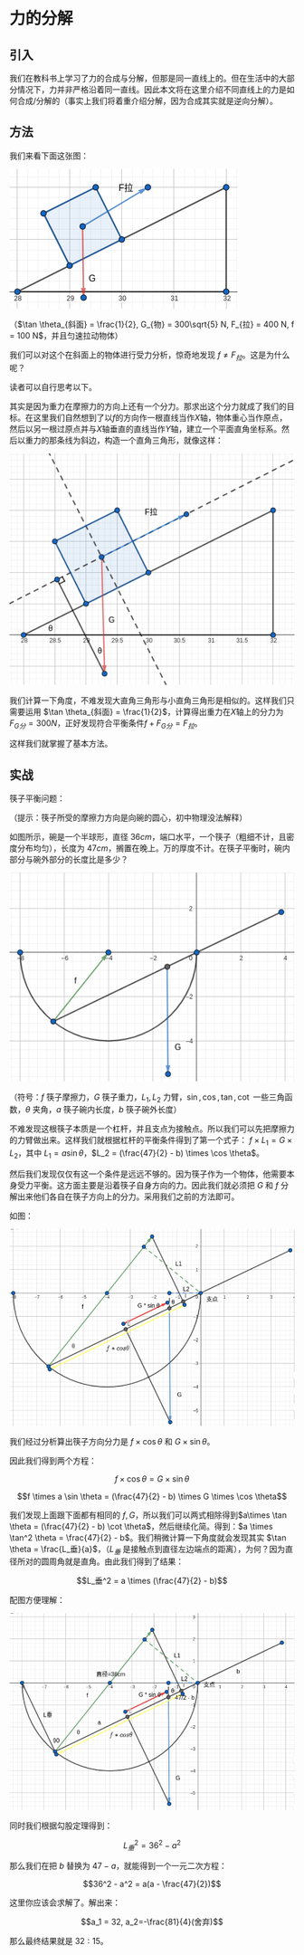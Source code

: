 # 力的分解

## 引入

我们在教科书上学习了力的合成与分解，但那是同一直线上的。但在生活中的大部分情况下，力并非严格沿着同一直线。因此本文将在这里介绍不同直线上的力是如何合成/分解的（事实上我们将着重介绍分解，因为合成其实就是逆向分解）。

## 方法

我们来看下面这张图：

![图1-1](/assets/extra/div_f/1_1.png)

（$\tan \theta_{斜面} = \frac{1}{2}, G_{物} = 300\sqrt{5} N, F_{拉} = 400 N, f = 100 N$，并且匀速拉动物体）

我们可以对这个在斜面上的物体进行受力分析，惊奇地发现 $f \neq F_{拉}$。这是为什么呢？

读者可以自行思考以下。

其实是因为重力在摩擦力的方向上还有一个分力。那求出这个分力就成了我们的目标。在这里我们自然想到了以$f$的方向作一根直线当作$X$轴，物体重心当作原点，然后以另一根过原点并与$X$轴垂直的直线当作$Y$轴，建立一个平面直角坐标系。然后以重力的那条线为斜边，构造一个直角三角形，就像这样：

![图2-1](/assets/extra/div_f/2_1.png)

我们计算一下角度，不难发现大直角三角形与小直角三角形是相似的。这样我们只需要运用 $\tan \theta_{斜面} = \frac{1}{2}$，计算得出重力在$X$轴上的分力为 $F_{G分} = 300 N$，正好发现符合平衡条件$f + F_{G分} = F_{拉}$。

这样我们就掌握了基本方法。

## 实战

筷子平衡问题：

（提示：筷子所受的摩擦力方向是向碗的圆心，初中物理没法解释）

如图所示，碗是一个半球形，直径 $36cm$，端口水平，一个筷子（粗细不计，且密度分布均匀），长度为 $47cm$，搁置在晚上。万的厚度不计。在筷子平衡时，碗内部分与碗外部分的长度比是多少？

![图3-1](/assets/extra/div_f/3_1.png)

（符号：$f$ 筷子摩擦力，$G$ 筷子重力，$L_1,L_2$ 力臂，$\sin, \cos, \tan, \cot$ 一些三角函数，$\theta$ 夹角，$a$ 筷子碗内长度，$b$ 筷子碗外长度）

不难发现这根筷子本质是一个杠杆，并且支点为接触点。所以我们可以先把摩擦力的力臂做出来。这样我们就根据杠杆的平衡条件得到了第一个式子： $f \times L_1 = G \times L_2$，其中 $L_1 = a \sin \theta$，$L_2 = (\frac{47}{2} - b) \times \cos \theta$。

然后我们发现仅仅有这一个条件是远远不够的。因为筷子作为一个物体，他需要本身受力平衡。这方面主要是沿着筷子自身方向的力。因此我们就必须把 $G$ 和 $f$ 分解出来他们各自在筷子方向上的分力。采用我们之前的方法即可。

如图：

![图3-2](/assets/extra/div_f/3_2.png)

我们经过分析算出筷子方向分力是 $f \times \cos \theta$ 和 $G \times \sin \theta$。

因此我们得到两个方程：

$$ f \times \cos \theta = G \times \sin \theta $$

$$f \times a \sin \theta = (\frac{47}{2} - b) \times G \times \cos \theta$$

我们发现上面跟下面都有相同的 $f,G$，所以我们可以两式相除得到$a\times \tan \theta = (\frac{47}{2} - b) \cot \theta$，然后继续化简。得到：$a \times \tan^2 \theta = \frac{47}{2} - b$。我们稍微计算一下角度就会发现其实 $\tan \theta = \frac{L_垂}{a}$，（$L_垂$ 是接触点到直径左边端点的距离），为何？因为直径所对的圆周角就是直角。由此我们得到了结果：

$$L_垂^2 = a \times (\frac{47}{2} - b)$$

配图方便理解：

![图3-3](/assets/extra/div_f/3_3.png)

同时我们根据勾股定理得到：

$$L_垂^2 = 36^2 - a^2$$

那么我们在把 $b$ 替换为 $47 - a$，就能得到一个一元二次方程：

$$36^2 - a^2 = a(a - \frac{47}{2})$$

这里你应该会求解了。解出来：

$$a_1 = 32, a_2=-\frac{81}{4}(舍弃)$$

那么最终结果就是 $32 : 15$。




